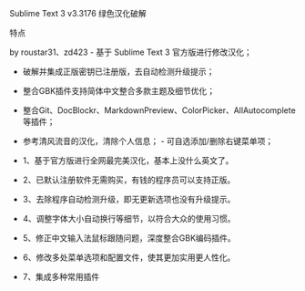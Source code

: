 Sublime Text 3 v3.3176 绿色汉化破解

特点

by roustar31、zd423 - 基于 Sublime Text 3 官方版进行修改汉化； 
- 破解并集成正版密钥已注册版，去自动检测升级提示； 
- 整合GBK插件支持简体中文整合多款主题及细节优化； 
- 整合Git、DocBlockr、MarkdownPreview、ColorPicker、AllAutocomplete等插件； 
- 参考清风流音的汉化，清除个人信息； - 可自选添加/删除右键菜单项；


- 1、基于官方版进行全网最完美汉化，基本上没什么英文了。 
- 2、已默认注册软件无需购买，有钱的程序员可以支持正版。 
- 3、去除程序自动检测升级，即无更新选项也没有升级提示。 
- 4、调整字体大小自动换行等细节，以符合大众的使用习惯。 
- 5、修正中文输入法鼠标跟随问题，深度整合GBK编码插件。 
- 6、修改多处菜单选项和配置文件，使其更加实用更人性化。 
- 7、集成多种常用插件

